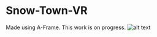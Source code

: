 # Snow-Town-VR
Made using A-Frame. This work is on progress.
![alt text](path:snowmanAndTheCastle.PNG)
